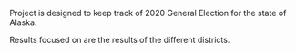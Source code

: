 Project is designed to keep track of 2020 General Election for the state of Alaska. 

Results focused on are the results of the different districts.